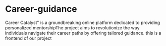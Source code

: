 # Career-guidance
Career Catalyst" is a groundbreaking online platform dedicated to providing personalized mentorshipThe project aims to revolutionize the way individuals navigate their career paths by offering tailored guidance. this is a frontend of our project
